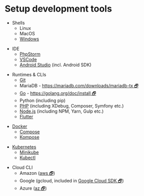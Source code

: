 # Setup development tools

[//]: # (Note that the order of these does matter, when seperated by a new line)

[//]: # (Dependencies: none)
- Shells
  - Linux
  - MacOS
  - [Windows](DevTools/Shells/Windows.md)

[//]: # (Dependencies: Shells)
- IDE
  - [PhpStorm](DevTools/Ide/PhpStorm.md)
  - [VSCode](DevTools/Ide/VsCode.md)
  - [Android Studio](DevTools/Ide/AndroidStudio.md) (incl. Android SDK)

[//]: # (Dependencies: WSL)
- Runtimes & CLIs
  - [Git](DevTools/Git.md)
  - MariaDB - [https://mariadb.com/downloads/mariadb-tx 🗗](https://mariadb.com/downloads/mariadb-tx)
  - [Go](DevTools/GoLang.md) - [https://golang.org/doc/install 🗗](https://golang.org/doc/install)
  - Python (including pip)
  - [PHP](DevTools/Php.md) (including XDebug, Composer, Symfony etc.)
  - [Node.js](DevTools/Node.md) (including NPM, Yarn, Gulp etc.)
  - [Flutter](DevTools/Flutter.md)

[//]: # (Dependencies: Go)
- [Docker](DevTools/Docker.md)
  - [Compose](DevTools/Docker.md#Install-Compose-Docker-Composer)
  - [Kompose](DevTools/Docker.md#Install-Kompose-Kubernetes-Composer)

[//]: # (Dependencies: Hypervisor)
- [Kubernetes](DevTools/K8s.md)
  - [Minikube](DevTools/K8s.md#Install-Minikube)
  - [Kubectl](DevTools/K8s.md#Install-Kubectl)

[//]: # (Dependencies: none)
- Cloud CLI
  - Amazon ([aws 🗗](https://aws.amazon.com/cli/))
  - Google (gcloud, included in [Google Cloud SDK 🗗](https://cloud.google.com/sdk/install))
  - Azure ([az 🗗](https://docs.microsoft.com/en-us/cli/azure/install-azure-cli?view=azure-cli-latest))
